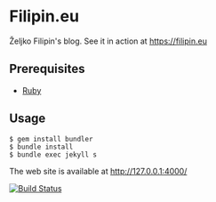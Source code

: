 # Filipin.eu

Željko Filipin's blog. See it in action at https://filipin.eu

## Prerequisites

- [Ruby](https://www.ruby-lang.org/en/)

## Usage

    $ gem install bundler
    $ bundle install
    $ bundle exec jekyll s

The web site is available at http://127.0.0.1:4000/

[![Build Status](https://travis-ci.org/zeljkofilipin/filipin.eu.svg?branch=master)](https://travis-ci.org/zeljkofilipin/filipin.eu)
